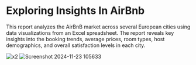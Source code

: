# Exploring Insights In AirBnb

This report analyzes the AirBnB market across several European cities using data visualizations from an Excel spreadsheet. The report reveals key insights into the booking trends, average prices, room types, host demographics, and overall satisfaction levels in each city.

![x2](https://github.com/user-attachments/assets/59304632-e8fe-4a69-8d2d-7a90abe349f0)
![Screenshot 2024-11-23 105633](https://github.com/user-attachments/assets/9c3c6247-bafe-4506-b29d-f534cba76b62)

